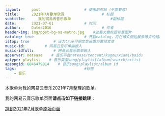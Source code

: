 ```yaml
---
layout:     post   				    # 使用的布局（不需要改）
title:      2021年7月歌单欣赏 				# 标题 
subtitle:      我的网易云音乐歌单                  #副标题
date:       2021-07-01 				# 时间
author:     Duter2016 						# 作者
header-img: img/post-bg-os-metro.jpg 	#这篇文章标题背景图片
catalog: true 						# 开启catalog，将在博文侧边展示博文的结构
istop: true           # 设为true可把文章设置为置顶文章
music-id:         # 网易云音乐单曲嵌入
music-idfull:         # 网易云音乐歌单嵌入
apserver: netease    # 音乐平台netease/tencent/kugou/xiami/baidu
aptype: playlist    # 音乐类型song/playlist/album/search/artist
apsongid: 6846479814    # 音乐song/playlist/album id
tags:								#标签
    - 音乐
---
```

本歌单为我的网易云音乐2021年7月整理的歌单。

我的网易云音乐歌单页面**请点击如下链接跳转**：

[跳到2021年7月歌单原始页面](https://music.163.com/#/playlist?id=6846479814)
